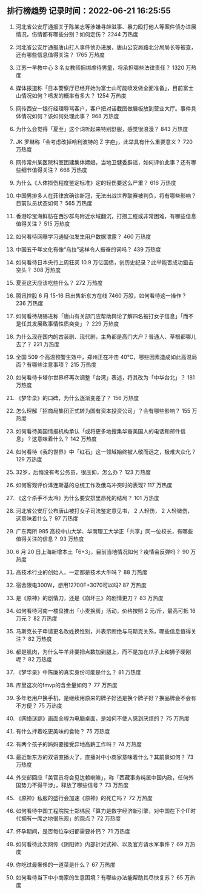 
## 排行榜趋势 记录时间：2022-06-21 16:25:55
  
  1. 河北省公安厅通报关于陈某志等涉嫌寻衅滋事、暴力殴打他人等案件侦办进展情况，伤情都有哪些分别？如何定伤？ 2244 万热度
    
  2. 河北省公安厅通报唐山打人事件侦办进展，唐山公安局路北分局局长等被查，还有哪些信息值得关注？ 1765 万热度
    
  3. 江苏一早教中心 3 名女教师捆绑虐待男童，将承担哪些法律责任？ 1320 万热度
    
  4. 媒体报道称「日本警察厅已经开始为富士山可能喷发做全面准备」，目前富士山情况如何？喷发的概率有多大？ 1254 万热度
    
  5. 网传西安一银行经理辱骂客户，客户把对话截图做展板放到营业大厅。事件具体情况如何？该如何处理此事？ 968 万热度
    
  6. 为什么会觉得「夏至」这个词听起来特别舒服，感觉很浪漫？ 843 万热度
    
  7. JK 罗琳称「会考虑改掉哈利波特的 Z 字疤」，此举具有什么重要意义？ 720 万热度
    
  8. 网传常州某医院科室团建集体嫖娼，当地卫健委辟谣，如何评价此事？还有哪些细节值得关注？ 668 万热度
    
  9. 为什么《人体损伤程度鉴定标准》定的轻伤要这么严重？ 616 万热度
    
  10. 中国男排多人在菲律宾确诊新冠，无法出战世界联赛被判负，将有哪些影响？目前队员状态如何？ 565 万热度
    
  11. 香港珍宝海鲜舫在西沙群岛附近水域翻沉，打捞工程或非常困难，有哪些信息值得关注？ 515 万热度
    
  12. 如何看待网曝学习通疑似发生用户数据泄露？ 460 万热度
    
  13. 中国五千年文化有像“乌拉”这样令人振奋的词吗？ 439 万热度
    
  14. 如何看待日本央行上周狂买 10.9 万亿国债，创历史纪录？此举能否成功狙击空头？ 308 万热度
    
  15. 夏至这天应该吃些什么？ 272 万热度
    
  16. 腾讯控股 6 月 15-16 日出售新东方在线 7460 万股，如何看待这一操作？ 236 万热度
    
  17. 如何看待胡锡进称「唐山有关部门应帮助舆论了解四名被打女子信息」「而不是任其发展致事情性质突变」？ 229 万热度
    
  18. 为什么现在国内的古装剧、现代剧，主角都是高门大户？普通人、草根都哪儿去了？ 221 万热度
    
  19. 全国 509 个高温预警生效中，郑州正在冲击 40℃，哪些因素造成如此高温局面？有哪些注意事项？ 215 万热度
    
  20. 如何看待卡塔尔世界杯再次调整「台湾」表述，将其改为「中华台北」？ 181 万热度
    
  21. 《梦华录》的口碑，为什么逐渐变差了？ 156 万热度
    
  22. 怎么理解「招商局集团正式转为国有资本投资公司」？会有哪些影响？ 155 万热度
    
  23. 如何看待美国情报机构承认「或将更多地搜集华裔美国人的电话和邮件信息」？这意味着什么？ 142 万热度
    
  24. 如何看待《我的世界》中「红石」这一领域始终被人敬而远之，极难大众化？ 129 万热度
    
  25. 32岁，后悔没有考公务员，很压抑，怎么办？ 123 万热度
    
  26. 如何客观评价泽连斯基的总统工作及俄乌冲突时的表现? 117 万热度
    
  27. 《这个杀手不太冷》为什么要安排里昂死的结局？ 101 万热度
    
  28. 河北省公安厅公布唐山被打女子司法鉴定意见书， 2 人轻伤， 2 人轻微伤，这意味着什么？ 97 万热度
    
  29. 广东两所 985 高校中山大学、华南理工大学正「共享」同一位校长，有哪些值得关注的信息？ 93 万热度
    
  30. 6 月 20 日上海新增本土「6+3」，目前当地情况如何？疫情会反弹吗？ 90 万热度
    
  31. 高技术行业的创始人，一定都是技术大牛吗？ 88 万热度
    
  32. 宿舍限电300W，想用12700F+3070可以吗? 87 万热度
    
  33. 是《原神》的剧情刀，还是《崩坏三》的剧情更刀？ 83 万热度
    
  34. 如何看待河南一楼盘推出「小麦换房」活动，价格按照 2 元/斤，最高可抵 16 万元？ 82 万热度
    
  35. 马斯克长子申请更名改姓换性别，并表示断绝与马斯克关系，哪些信息值得关注？ 82 万热度
    
  36. 都是肌肉，为什么牛羊非要把点数加到腿上，而不是加在爪子上和狮子硬刚呢？ 82 万热度
    
  37. 《梦华录》中陈廉的真实身份可能是什么？ 81 万热度
    
  38. 库里这次的fmvp的含金量如何？ 77 万热度
    
  39. 多年老用户换手机，是继续用原来的牌子好还是换个牌子好？换品牌会不会有不方便？ 75 万热度
    
  40. 《网络谜踪》画面全程为电脑桌面，是如何不使人感到厌烦的？ 75 万热度
    
  41. 有什么拌着吃更美味的食物？ 75 万热度
    
  42. 有两个孩子的妈妈要接受异地高薪工作吗？ 74 万热度
    
  43. 最近新东方的双语直播火了，直播对中小商家意味着什么？其前景如何？ 73 万热度
    
  44. 外交部回应「美官员将会见达赖喇嘛」，称「西藏事务纯属中国内政，任何外国势力不得干涉」，释放了哪些信号？ 73 万热度
    
  45. 《原神》私服的盛行会加速《原神》的死亡吗？ 72 万热度
    
  46. 如何看待中国工程院院士郑纬民「算力是数字经济新引擎，对中国在下个IT时代拥有一席之地很乐观」的观点？ 72 万热度
    
  47. 怀孕期间，是否每位孕妇都需要补钙？ 71 万热度
    
  48. 如何看待此次网传《阴阳师》内部针对式神、以及官方请水军事件？ 69 万热度
    
  49. 你吃过最奢侈的一道菜是什么？ 67 万热度
    
  50. 如何看待当下中小商家的生意困境？有哪些办法能帮助其尽快复苏？ 65 万热度
    
